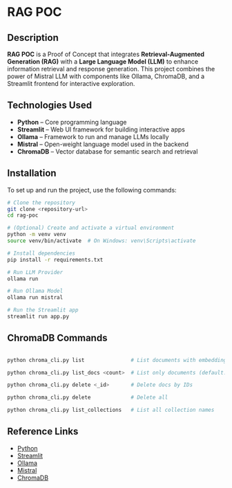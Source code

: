 # RAG POC

## Description

**RAG POC** is a Proof of Concept that integrates **Retrieval-Augmented Generation (RAG)** with a **Large Language Model (LLM)** to enhance information retrieval and response generation. This project combines the power of Mistral LLM with components like Ollama, ChromaDB, and a Streamlit frontend for interactive exploration.

## Technologies Used

- **Python** – Core programming language
- **Streamlit** – Web UI framework for building interactive apps
- **Ollama** – Framework to run and manage LLMs locally
- **Mistral** – Open-weight language model used in the backend
- **ChromaDB** – Vector database for semantic search and retrieval

## Installation

To set up and run the project, use the following commands:

```bash
# Clone the repository
git clone <repository-url>
cd rag-poc

# (Optional) Create and activate a virtual environment
python -m venv venv
source venv/bin/activate  # On Windows: venv\Scripts\activate

# Install dependencies
pip install -r requirements.txt

# Run LLM Provider
ollama run

# Run Ollama Model
ollama run mistral

# Run the Streamlit app
streamlit run app.py

```

## ChromaDB Commands

```bash

python chroma_cli.py list               # List documents with embeddings (default: 10)

python chroma_cli.py list_docs <count>  # List only documents (default: 10)

python chroma_cli.py delete <_id>       # Delete docs by IDs

python chroma_cli.py delete             # Delete all

python chroma_cli.py list_collections   # List all collection names

```

## Reference Links

- [Python](https://www.python.org/)
- [Streamlit](https://streamlit.io/)
- [Ollama](https://ollama.com/)
- [Mistral](https://mistral.ai/news/announcing-mistral-7b/)
- [ChromaDB](https://www.trychroma.com/)


